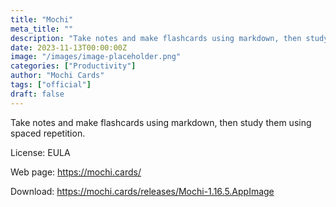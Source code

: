 ```yaml
---
title: "Mochi"
meta_title: ""
description: "Take notes and make flashcards using markdown, then study them using spaced repetition."
date: 2023-11-13T00:00:00Z
image: "/images/image-placeholder.png"
categories: ["Productivity"]
author: "Mochi Cards"
tags: ["official"]
draft: false
---
```


Take notes and make flashcards using markdown, then study them using spaced repetition.

License: EULA

Web page: https://mochi.cards/  

Download: https://mochi.cards/releases/Mochi-1.16.5.AppImage
